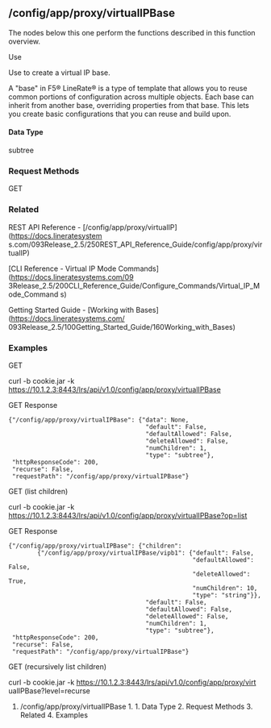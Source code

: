 ## /config/app/proxy/virtualIPBase

The nodes below this one perform the functions described in this function
overview.

Use

Use to create a virtual IP base.

A "base" in F5® LineRate® is a type of template that allows you to reuse
common portions of configuration across multiple objects. Each base can
inherit from another base, overriding properties from that base. This lets you
create basic configurations that you can reuse and build upon.

#### Data Type

subtree

### Request Methods

GET

### Related

REST API Reference - [/config/app/proxy/virtualIP](https://docs.lineratesystem
s.com/093Release_2.5/250REST_API_Reference_Guide/config/app/proxy/virtualIP)

[CLI Reference - Virtual IP Mode Commands](https://docs.lineratesystems.com/09
3Release_2.5/200CLI_Reference_Guide/Configure_Commands/Virtual_IP_Mode_Command
s)

Getting Started Guide - [Working with Bases](https://docs.lineratesystems.com/
093Release_2.5/100Getting_Started_Guide/160Working_with_Bases)

### Examples

GET

curl -b cookie.jar -k
https://10.1.2.3:8443/lrs/api/v1.0/config/app/proxy/virtualIPBase

GET Response

    
    
    {"/config/app/proxy/virtualIPBase": {"data": None,
                                          "default": False,
                                          "defaultAllowed": False,
                                          "deleteAllowed": False,
                                          "numChildren": 1,
                                          "type": "subtree"},
     "httpResponseCode": 200,
     "recurse": False,
     "requestPath": "/config/app/proxy/virtualIPBase"}
    

GET (list children)

curl -b cookie.jar -k
https://10.1.2.3:8443/lrs/api/v1.0/config/app/proxy/virtualIPBase?op=list

GET Response

    
    
    {"/config/app/proxy/virtualIPBase": {"children": 
            {"/config/app/proxy/virtualIPBase/vipb1": {"default": False,
                                                       "defaultAllowed": False,
                                                       "deleteAllowed": True,
                                                       "numChildren": 10,
                                                       "type": "string"}},
                                          "default": False,
                                          "defaultAllowed": False,
                                          "deleteAllowed": False,
                                          "numChildren": 1,
                                          "type": "subtree"},
     "httpResponseCode": 200,
     "recurse": False,
     "requestPath": "/config/app/proxy/virtualIPBase"}
    

GET (recursively list children)

curl -b cookie.jar -k https://10.1.2.3:8443/lrs/api/v1.0/config/app/proxy/virt
ualIPBase?level=recurse

  1. /config/app/proxy/virtualIPBase
    1.       1. Data Type
    2. Request Methods
    3. Related
    4. Examples

